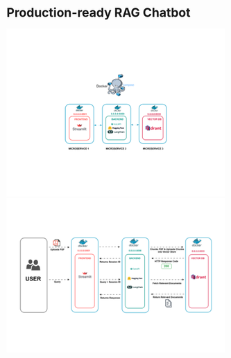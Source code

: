 # Production-ready RAG Chatbot
![Diagram](assets/Architecture.drawio.svg)
![Diagram](assets/Flow_Diagram.drawio.svg)
